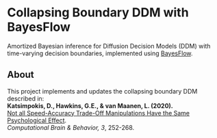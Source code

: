 # Collapsing Boundary DDM with BayesFlow

Amortized Bayesian inference for Diffusion Decision Models (DDM) with time-varying decision boundaries, implemented using [BayesFlow](https://github.com/stefanradev93/BayesFlow).

## About

This project implements and updates the collapsing boundary DDM described in:  
**Katsimpokis, D., Hawkins, G.E., & van Maanen, L. (2020).**  
[Not all Speed-Accuracy Trade-Off Manipulations Have the Same Psychological Effect](https://link.springer.com/article/10.1007/s42113-020-00074-y#Tab4).  
*Computational Brain & Behavior, 3*, 252-268.  
